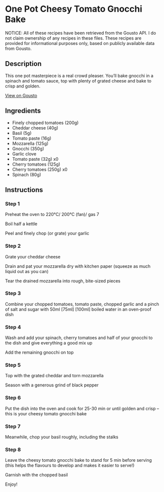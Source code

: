 # One Pot Cheesy Tomato Gnocchi Bake

NOTICE: All of these recipes have been retrieved from the Gousto API. I do not claim ownership of any recipes in these files. These recipes are provided for informational purposes only, based on publicly available data from Gousto.

## Description

This one pot masterpiece is a real crowd pleaser. You’ll bake gnocchi in a spinach and tomato sauce, top with plenty of grated cheese and bake to crisp and golden.

[View on Gousto](https://www.gousto.co.uk/recipes/cookbook/cheesy-tomato-gnocchi-tray-bake)

## Ingredients

- Finely chopped tomatoes (200g)
- Cheddar cheese (40g)
- Basil (5g)
- Tomato paste (16g)
- Mozzarella (125g)
- Gnocchi (350g)
- Garlic clove
- Tomato paste (32g) x0
- Cherry tomatoes (125g)
- Cherry tomatoes (250g) x0
- Spinach (80g)

## Instructions


### Step 1

Preheat the oven to 220°C/ 200°C (fan)/ gas 7

Boil half a kettle

Peel and finely chop (or grate) your garlic


### Step 2

Grate your cheddar cheese

Drain and pat your mozzarella dry with kitchen paper (squeeze as much liquid out as you can)

Tear the drained mozzarella into rough, bite-sized pieces


### Step 3

Combine your chopped tomatoes, tomato paste, chopped garlic and a pinch of salt and sugar with 50ml <span class="text-purple">[75ml]</span><span class="text-danger"> [100ml] </span>boiled water in an oven-proof dish


### Step 4

Wash and add your spinach, cherry tomatoes and half of your gnocchi to the dish and give everything a good mix up

Add the remaining gnocchi on top


### Step 5

Top with the grated cheddar and torn mozzarella

Season with a generous grind of black pepper


### Step 6

Put the dish into the oven and cook for 25-30 min or until golden and crisp – this is your cheesy tomato gnocchi bake


### Step 7

Meanwhile, chop your basil roughly, including the stalks

### Step 8

Leave the cheesy tomato gnocchi bake to stand for 5 min before serving (this helps the flavours to develop and makes it easier to serve!)

Garnish with the chopped basil

Enjoy!

